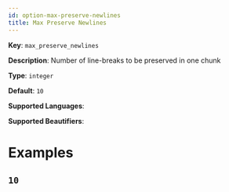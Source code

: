 ```yaml
---
id: option-max-preserve-newlines
title: Max Preserve Newlines
---
```

**Key**: `max_preserve_newlines`

**Description**: Number of line-breaks to be preserved in one chunk

**Type**: `integer`

**Default**: `10`

**Supported Languages**: 

**Supported Beautifiers**: 

# Examples
## `10`